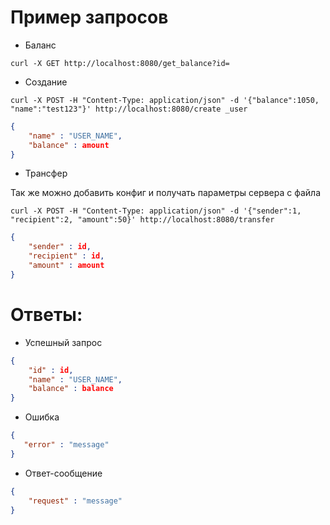 
# Пример запросов

* Баланс

`curl -X GET http://localhost:8080/get_balance?id=`

* Создание

`curl -X POST -H "Content-Type: application/json" -d '{"balance":1050, "name":"test123"}' http://localhost:8080/create _user`

```json
{
	"name" : "USER_NAME",
	"balance" : amount
}
```
* Трансфер

Так же можно добавить конфиг и получать параметры сервера с файла

`curl -X POST -H "Content-Type: application/json" -d '{"sender":1, "recipient":2, "amount":50}' http://localhost:8080/transfer` 

```json
{
	"sender" : id,
	"recipient" : id, 
	"amount" : amount
}
```



# Ответы:
 
* Успешный запрос
```json
{
	"id" : id,
	"name" : "USER_NAME",
	"balance" : balance
}
```

* Ошибка
 ```json
 {
	"error" : "message"
 }
```

* Ответ-сообщение
```json
{
	"request" : "message"
}
```
